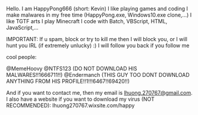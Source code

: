 Hello. I am HappyPong666 (short: Kevin)
I like playing games and coding
I make malwares in my free time (HappyPong.exe,
Windows10.exe clone,...)
I like TGTF arts
I play Minecraft
I code with Batch, VBScript, HTML, JavaScript,...

IMPORTANT:
If u spam, block or try to kill me then I will
block you, or I will hunt you IRL (if extremely
unlucky) :)
I will follow you back if you follow me

cool people:

@MemeHoovy
@NTFS123 (DO NOT DOWNLOAD HIS MALWARES!!1666711!!)
@Endermanch (THIS GUY TOO DONT DOWNLOAD ANYTHING FROM
HIS PROFILE!!1!!!6467!!69420!!)

And if you want to contact me, then my email is
lhuong.270767@gmail.com. I also have a website
if you want to download my virus (NOT RECOMMENDED):
lhuong270767.wixsite.com/happy
